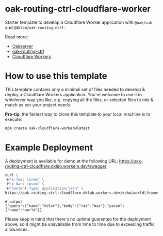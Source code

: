 # oak-routing-ctrl-cloudflare-worker

Starter template to develop a Cloudflare Worker application with `@oak/oak` and `@dklab/oak-routing-ctrl`.

Read more:
- [Oakserver](https://oakserver.org/)
- [oak-routing-ctrl](https://jsr.io/@dklab/oak-routing-ctrl)
- [Cloudflare Workers](https://workers.cloudflare.com/)

# How to use this template

This template contains only a minimal set of files needed to develop & deploy a Cloudflare Workers application. You're welcome to use it in whichever way you like, e.g. copying all the
files, or selected files to mix & match as per your project needs.

**Pro-tip**: the fastest way to clone this template to your local machine is to execute:
```bash
npm create oak-cloudflare-worker@latest
```

# Example Deployment

A deployment is available for demo at the following URL: https://oak-routing-ctrl-cloudflare.dklab.workers.dev/swagger

```bash
curl \
-H"x-foo: lorem" \
-H"x-bar: ipsum" \
-H"Content-Type: application/json" \
https://oak-routing-ctrl-cloudflare.dklab.workers.dev/echo/world\?name=dolor -d'{"raz":"maz"}'
```
```
# output
{"query":{"name":"dolor"},"body":{"raz":"maz"},"param":{"name":"world"}}
```

Please keep in mind that there's no uptime guarantee for the deployment above, so it might be unavailable from time to time due to exceeding traffic allowances.
